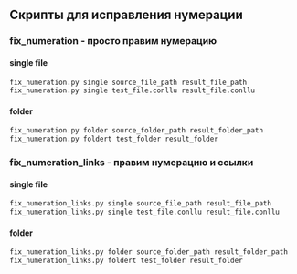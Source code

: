 ## Скрипты для исправления нумерации
### fix_numeration - просто правим нумерацию
#### single file
```python
fix_numeration.py single source_file_path result_file_path
fix_numeration.py single test_file.conllu result_file.conllu
```
#### folder
```python
fix_numeration.py folder source_folder_path result_folder_path
fix_numeration.py foldert test_folder result_folder
```

### fix_numeration_links - правим нумерацию и ссылки 
#### single file
```python
fix_numeration_links.py single source_file_path result_file_path
fix_numeration_links.py single test_file.conllu result_file.conllu
```
#### folder
```python
fix_numeration_links.py folder source_folder_path result_folder_path
fix_numeration_links.py foldert test_folder result_folder
```
